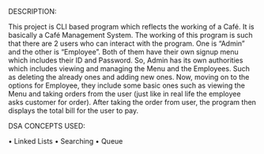 DESCRIPTION: 
                             
This project is CLI based program which reflects the working of a Café. It is basically a Café Management System.
The working of this program is such that there are 2 users who can interact with the program.
One is “Admin” and the other is “Employee”. Both of them have their own signup menu which includes their ID and Password.
So, Admin has its own authorities which includes viewing and managing the Menu and the Employees. Such as deleting the already ones and adding new ones.
Now, moving on to the options for Employee, they include some basic ones such as viewing the Menu and taking orders from the user (just like in real life the employee asks customer for order).
After taking the order from user, the program then displays the total bill for the user to pay. 


DSA CONCEPTS USED:

•	Linked Lists
•	Searching
•	Queue

